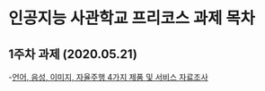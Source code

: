 # 인공지능 사관학교 프리코스 과제 목차

## 1주차 과제 (2020.05.21)

  -[언어, 음성, 이미지, 자율주행 4가지 제품 및 서비스 자료조사](https://github.com/kang-giheon/giheon/blob/master/1_%EC%A3%BC%EC%B0%A8_%EA%B3%BC%EC%A0%9C.ipynb)
